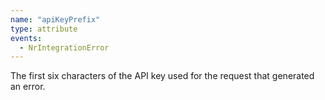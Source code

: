 ```yaml
---
name: "apiKeyPrefix"
type: attribute
events:
  - NrIntegrationError
---
```


The first six characters of the API key used for the request that generated an error.